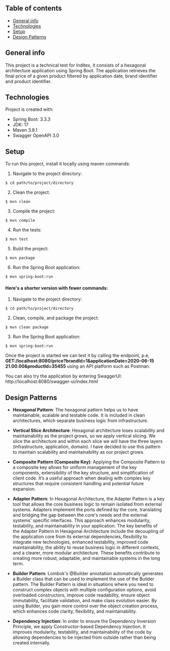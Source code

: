 ## Table of contents
* [General info](#general-info)
* [Technologies](#technologies)
* [Setup](#setup)
* [Design Patterns](#design-patterns)


## General info
This project is a technical test for Inditex, it consists of a hexagonal architecture application using Spring Boot.
The application retrieves the final price of a given product filtered by application date, brand identifier and product
identifier.

## Technologies
Project is created with:
* Spring Boot: 3.3.3
* JDK: 17
* Maven 3.8.1
* Swagger OpenAPI 3.0

## Setup
To run this project, install it locally using maven commands:

1. Navigate to the project directory:

```
$ cd path/to/project/directory
```

2. Clean the project: 

```
$ mvn clean 
```

3. Compile the project: 

```
$ mvn compile
```

4. Run the tests: 

```
$ mvn test
```
5. Build the project:

```
$ mvn package
```

6. Run the Spring Boot application:

```
$ mvn spring-boot:run
```

#### Here's a shorter version with fewer commands:
1. Navigate to the project directory:

```
$ cd path/to/project/directory
```

2. Clean, compile, and package the project:

```
$ mvn clean package
```

3. Run the Spring Boot application:
```
$ mvn spring-boot:run
```

Once the project is started we can test it by calling the endpoint, p.e, **GET:/localhost:8080/price?brandId=1&applicationDate=2020-06-15 21.00.00&productId=35455** using an API platform such as Postman.  

You can also try the application by entering SwaggerUI: http://localhost:8080/swagger-ui/index.html

## Design Patterns 
* **Hexagonal Pattern**: The hexagonal pattern helps us to have maintainable, scalable and testable code. It is included in
  clean architectures, which separate business logic from infrastructure.


* **Vertical Slice Architecture**: Hexagonal architecture loses scalability and maintainability as the project grows, so we apply vertical slicing. We slice the architecture 
 and within each slice we will have the three layers (infrastructure, application, domain). I have decided to use this pattern to maintain scalability and maintainability
 as our project grows.  


* **Composite Pattern (Composite Key)**: Applying the Composite Pattern to a composite key allows for uniform management of the key components, 
 extensibility of the key structure, and simplification of client code. It’s a useful approach when dealing with complex key structures that require 
 consistent handling and potential future expansion.  


* **Adapter Pattern**: In Hexagonal Architecture, the Adapter Pattern is a key tool that allows the core business logic to remain 
 isolated from external systems. Adapters implement the ports defined by the core, translating and bridging the gap between the core's 
 needs and the external systems' specific interfaces. This approach enhances modularity, testability, and maintainability in your application. 
 The key benefits of the Adapter Pattern in Hexagonal Architecture include the decoupling of the application core from its external dependencies, 
 flexibility to integrate new technologies, enhanced testability, improved code maintainability, the ability to reuse business logic in 
 different contexts, and a clearer, more modular architecture. These benefits contribute to creating more robust, adaptable, and maintainable systems in the long term.  


* **Builder Pattern**: Lombok's @Builder annotation automatically generates a Builder class that can be used to implement the use of the Builder pattern.
 The Builder Pattern is ideal in situations where you need to construct complex objects with multiple configuration options, 
 avoid overloaded constructors, improve code readability, ensure object immutability, facilitate validation, and make class 
 evolution easier. By using Builder, you gain more control over the object creation process, which enhances code clarity, flexibility, and maintainability.  


* **Dependency Injection**: In order to ensure the Dependency Inversion Principle, we apply Constructor-based Dependency Injection. 
 It improves modularity, testability, and maintainability of the code by allowing dependencies to be injected from outside rather than being created internally.



